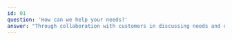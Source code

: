 ```yaml
---
id: 01
question: 'How can we help your needs?'
answer: "Through collaboration with customers in discussing needs and demands, we're able to attain mutual understanding, gain customer trust to offer the appropriate advice and bring about suggestions on suitable technology to transform your needs."
---
```


